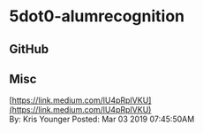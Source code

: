# 5dot0-alumrecognition
## GitHub<br/>

## Misc<br/>
[https://link.medium.com/lU4pRpIVKU](https://link.medium.com/lU4pRpIVKU)<br/>By: Kris Younger Posted: Mar 03 2019 07:45:50AM<br/>